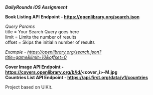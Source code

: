 ***DailyRounds iOS Assignment***

**Book Listing API Endpoint - https://openlibrary.org/search.json**  

*Query Params*  
title = Your Search Query goes here  
limit = Limits the number of results  
offset = Skips the initial n number of results  

*Example - https://openlibrary.org/search.json?title=game&limit=10&offset=0*  
      
**Cover Image API Endpoint - https://covers.openlibrary.org/b/id/<cover_i>-M.jpg**  
**Countries List API Endpoint - https://api.first.org/data/v1/countries**

Project based on UIKit.
